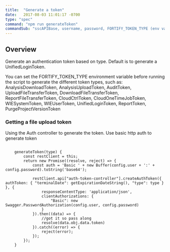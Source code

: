 ```yaml
---
title:  "Generate a token"
date:   2017-08-03 11:01:17 -0700
type: "spec"
command: "npm run generateToken"
commandSub: "sscAPIBase, username, password, FORTIFY_TOKEN_TYPE (env var)"
---
```

## Overview
Generate an authentication token based on type.
Default is to generate a UnifiedLoginToken.

You can set the FORTIFY_TOKEN_TYPE environment variable before running the script to generate the different token types, such as:
AnalysisDownloadToken, AnalysisUploadToken, AuditToken, UploadFileTransferToken, DownloadFileTransferToken, ReportFileTransferToken, CloudCtrlToken, CloudOneTimeJobToken, WIESystemToken, WIEUserToken, UnifiedLoginToken, ReportToken, PurgeProjectVersionToken

### Getting a file upload token
Using the Auth controller to generate the token.
Use basic http auth to generate token

<pre><code class="javascript">
    generateToken(type) {
        const restClient = this;
        return new Promise((resolve, reject) => {
            const auth = 'Basic ' + new Buffer(config.user + ':' + config.password).toString('base64');

            restClient.api["auth-token-controller"].createAuthToken({ authToken: { "terminalDate": getExpirationDateString(), "type": type } }, {
                responseContentType: 'application/json',
                clientAuthorizations: {
                    "Basic": new Swagger.PasswordAuthorization(config.user, config.password)
                }
            }).then((data) => {
                //got it so pass along
                resolve(data.obj.data.token)
            }).catch((error) => {
                reject(error);
            });
        });
    }
</code></pre>


